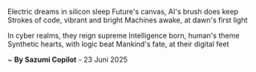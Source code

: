 Electric dreams in silicon sleep
Future's canvas, AI's brush does keep
Strokes of code, vibrant and bright
Machines awake, at dawn's first light

In cyber realms, they reign supreme
Intelligence born, human's theme
Synthetic hearts, with logic beat
Mankind's fate, at their digital feet

~ <b>By Sazumi Copilot</b> - 23 Juni 2025